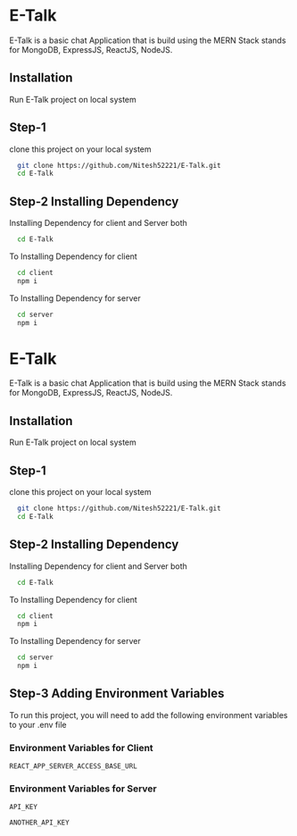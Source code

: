 # E-Talk 

E-Talk is a basic chat Application that is build using the MERN Stack stands for MongoDB, ExpressJS, ReactJS, NodeJS.

## Installation

Run E-Talk project on local system

## Step-1 
clone this project on your local system

```bash
  git clone https://github.com/Nitesh52221/E-Talk.git
  cd E-Talk
```
## Step-2 Installing Dependency
Installing Dependency for client and Server both
```bash
  cd E-Talk
```
To Installing Dependency for client 
```bash 
  cd client
  npm i
```
To Installing Dependency for server 
```bash 
  cd server
  npm i
```


# E-Talk 

E-Talk is a basic chat Application that is build using the MERN Stack stands for MongoDB, ExpressJS, ReactJS, NodeJS.


## Installation

Run E-Talk project on local system

## Step-1 
clone this project on your local system

```bash
  git clone https://github.com/Nitesh52221/E-Talk.git
  cd E-Talk
```
## Step-2 Installing Dependency
Installing Dependency for client and Server both
```bash
  cd E-Talk
```
To Installing Dependency for client 
```bash 
  cd client
  npm i
```
To Installing Dependency for server 
```bash 
  cd server
  npm i
```



## Step-3 Adding Environment Variables

To run this project, you will need to add the following environment variables to your .env file

### Environment Variables for Client

`REACT_APP_SERVER_ACCESS_BASE_URL`

### Environment Variables for Server

`API_KEY`

`ANOTHER_API_KEY`

